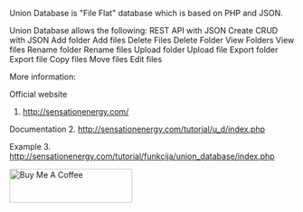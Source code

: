 Union Database is "File Flat" database which is based on PHP and JSON.

Union Database allows the following:
REST API with JSON
Create CRUD with JSON
Add folder
Add files
Delete Files
Delete Folder
View Folders
View files
Rename folder
Rename files
Upload folder
Upload file
Export folder
Export file
Copy files
Move files
Edit files

More information:

Official website
1. http://sensationenergy.com/

Documentation
2. http://sensationenergy.com/tutorial/u_d/index.php

Example
3. http://sensationenergy.com/tutorial/funkcija/union_database/index.php


 <a href="https://www.buymeacoffee.com/SenEne" target="_blank"><img src="https://cdn.buymeacoffee.com/buttons/v2/default-blue.png" alt="Buy Me A Coffee" style="height: 60px !important;width: 217px !important;" ></a>
